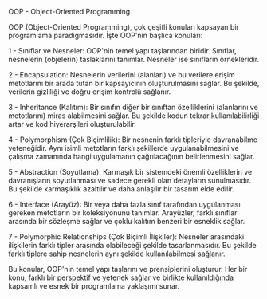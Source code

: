 OOP - Object-Oriented Programming

OOP (Object-Oriented Programming), çok çeşitli konuları kapsayan bir programlama paradigmasıdır. İşte OOP'nin başlıca konuları:

1 - Sınıflar ve Nesneler: OOP'nin temel yapı taşlarından biridir. Sınıflar, nesnelerin (objelerin) taslaklarını tanımlar. Nesneler ise sınıfların örnekleridir.

2 - Encapsulation: Nesnelerin verilerini (alanları) ve bu verilere erişim metotlarını bir arada tutan bir kapsayıcının oluşturulmasını sağlar. Bu şekilde, verilerin gizliliği ve doğru erişim kontrolü sağlanır.

3 - Inheritance (Kalıtım): Bir sınıfın diğer bir sınıftan özelliklerini (alanlarını ve metotlarını) miras alabilmesini sağlar. Bu şekilde kodun tekrar kullanılabilirliği artar ve kod hiyerarşileri oluşturulabilir.

4 - Polymorphism (Çok Biçimlilik): Bir nesnenin farklı tipleriyle davranabilme yeteneğidir. Aynı isimli metotların farklı şekillerde uygulanabilmesini ve çalışma zamanında hangi uygulamanın çağrılacağının belirlenmesini sağlar.

5 - Abstraction (Soyutlama): Karmaşık bir sistemdeki önemli özelliklerin ve davranışların soyutlanması ve sadece gerekli olan detayların sunulmasıdır. Bu şekilde karmaşıklık azaltılır ve daha anlaşılır bir tasarım elde edilir.

6 - Interface (Arayüz): Bir veya daha fazla sınıf tarafından uygulanması gereken metotların bir koleksiyonunu tanımlar. Arayüzler, farklı sınıflar arasında bir sözleşme sağlar ve çoklu kalıtım benzeri bir esneklik sağlar.

7 - Polymorphic Relationships (Çok Biçimli İlişkiler): Nesneler arasındaki ilişkilerin farklı tipler arasında olabileceği şekilde tasarlanmasıdır. Bu şekilde farklı tiplere sahip nesnelerin aynı şekilde kullanılabilmesi sağlanır.

Bu konular, OOP'nin temel yapı taşlarını ve prensiplerini oluşturur. Her bir konu, farklı bir perspektif ve yetenek sağlar ve birlikte kullanıldığında kapsamlı ve esnek bir programlama yaklaşımı sunar.
